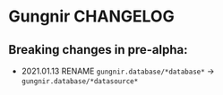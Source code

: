 # Gungnir CHANGELOG

## Breaking changes in pre-alpha:

* 2021.01.13
RENAME `gungnir.database/*database*` -> `gungnir.database/*datasource*`
